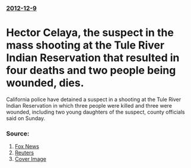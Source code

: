 ### [2012-12-9](/news/2012/12/9/index.md)

# Hector Celaya, the suspect in the mass shooting at the Tule River Indian Reservation that resulted in four deaths and two people being wounded, dies. 

California police have detained a suspect in a shooting at the Tule River Indian Reservation in which three people were killed and three were wounded, including two young daughters of the suspect, county officials said on Sunday.


### Source:

1. [Fox News](http://www.foxnews.com/us/2012/12/09/3-dead-4-wounded-in-shooting-at-california-reservation/)
2. [Reuters](http://www.reuters.com/article/2012/12/09/us-usa-california-shooting-idUSBRE8B80DC20121209)
2. [Cover Image](http://s1.reutersmedia.net/resources/r/?m=02&d=20121209&t=2&i=682885829&w=&fh=545px&fw=&ll=&pl=&sq=&r=CBRE8B81IOQ00)
